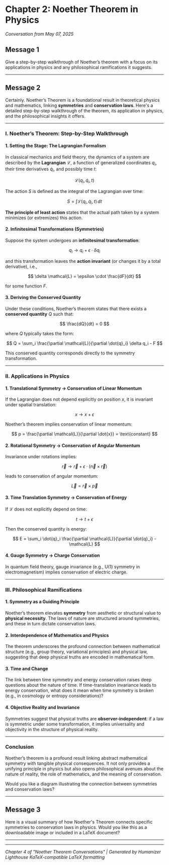 # Chapter 2: Noether Theorem in Physics


*Conversation from May 07, 2025*

## Message 1

Give a step-by-step walkthrough of Noether’s theorem with a focus on its applications in physics and any philosophical ramifications it suggests.

---

## Message 2

Certainly. Noether’s Theorem is a foundational result in theoretical physics and mathematics, linking **symmetries** and **conservation laws**. Here's a detailed step-by-step walkthrough of the theorem, its application in physics, and the philosophical insights it offers.

---

### **I. Noether’s Theorem: Step-by-Step Walkthrough**

#### **1. Setting the Stage: The Lagrangian Formalism**
In classical mechanics and field theory, the dynamics of a system are described by the **Lagrangian** $\mathcal{L}$, a function of generalized coordinates $q_i$, their time derivatives $\dot{q}_i$, and possibly time $t$:

$$
\mathcal{L}(q_i, \dot{q}_i, t)
$$

The action $S$ is defined as the integral of the Lagrangian over time:

$$
S = \int \mathcal{L}(q_i, \dot{q}_i, t) \, dt
$$

**The principle of least action** states that the actual path taken by a system minimizes (or extremizes) this action.

#### **2. Infinitesimal Transformations (Symmetries)**
Suppose the system undergoes an **infinitesimal transformation**:

$$
q_i \rightarrow q_i + \epsilon \cdot \delta q_i
$$

and this transformation leaves the **action invariant** (or changes it by a total derivative), i.e.,

$$
\delta \mathcal{L} = \epsilon \cdot \frac{dF}{dt}
$$

for some function $F$.

#### **3. Deriving the Conserved Quantity**
Under these conditions, Noether’s theorem states that there exists a **conserved quantity** $Q$ such that:

$$
\frac{dQ}{dt} = 0
$$

where $Q$ typically takes the form:

$$
Q = \sum_i \frac{\partial \mathcal{L}}{\partial \dot{q}_i} \delta q_i - F
$$

This conserved quantity corresponds directly to the symmetry transformation.

---

### **II. Applications in Physics**

#### **1. Translational Symmetry → Conservation of Linear Momentum**
If the Lagrangian does not depend explicitly on position $x$, it is invariant under spatial translation:

$$
x \rightarrow x + \epsilon
$$

Noether’s theorem implies conservation of linear momentum:

$$
p = \frac{\partial \mathcal{L}}{\partial \dot{x}} = \text{constant}
$$

#### **2. Rotational Symmetry → Conservation of Angular Momentum**
Invariance under rotations implies:

$$
\vec{r} \rightarrow \vec{r} + \epsilon \cdot (\vec{n} \times \vec{r})
$$

leads to conservation of angular momentum:

$$
\vec{L} = \vec{r} \times \vec{p}
$$

#### **3. Time Translation Symmetry → Conservation of Energy**
If $\mathcal{L}$ does not explicitly depend on time:

$$
t \rightarrow t + \epsilon
$$

Then the conserved quantity is energy:

$$
E = \sum_i \dot{q}_i \frac{\partial \mathcal{L}}{\partial \dot{q}_i} - \mathcal{L}
$$

#### **4. Gauge Symmetry → Charge Conservation**
In quantum field theory, gauge invariance (e.g., U(1) symmetry in electromagnetism) implies conservation of electric charge.

---

### **III. Philosophical Ramifications**

#### **1. Symmetry as a Guiding Principle**
Noether’s theorem elevates **symmetry** from aesthetic or structural value to **physical necessity**. The laws of nature are structured around symmetries, and these in turn dictate conservation laws.

#### **2. Interdependence of Mathematics and Physics**
The theorem underscores the profound connection between mathematical structure (e.g., group theory, variational principles) and physical law, suggesting that deep physical truths are encoded in mathematical form.

#### **3. Time and Change**
The link between time symmetry and energy conservation raises deep questions about the nature of time. If time-translation invariance leads to energy conservation, what does it mean when time symmetry is broken (e.g., in cosmology or entropy considerations)?

#### **4. Objective Reality and Invariance**
Symmetries suggest that physical truths are **observer-independent**: if a law is symmetric under some transformation, it implies universality and objectivity in the structure of physical reality.

---

### **Conclusion**

Noether’s theorem is a profound result linking abstract mathematical symmetry with tangible physical consequences. It not only provides a unifying principle in physics but also opens philosophical avenues about the nature of reality, the role of mathematics, and the meaning of conservation.

Would you like a diagram illustrating the connection between symmetries and conservation laws?

---

## Message 3

Here is a visual summary of how Noether's Theorem connects specific symmetries to conservation laws in physics. Would you like this as a downloadable image or included in a LaTeX document?

---


---
*Chapter 4 of "Noether Theorem Conversations" | Generated by Humanizer Lighthouse*
*KaTeX-compatible LaTeX formatting*
